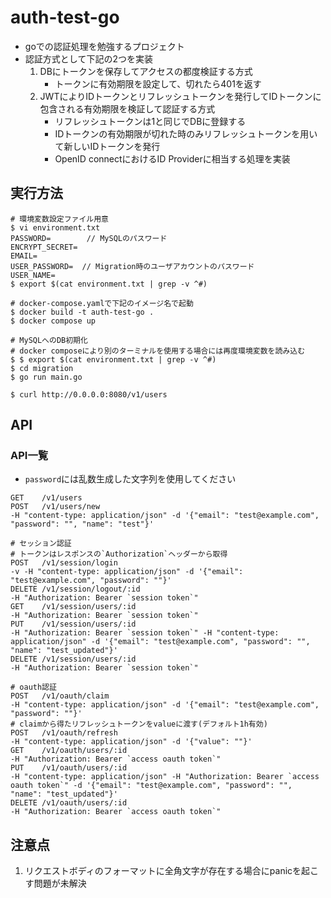 # auth-test-go

* goでの認証処理を勉強するプロジェクト
* 認証方式として下記の2つを実装
  1. DBにトークンを保存してアクセスの都度検証する方式
     * トークンに有効期限を設定して、切れたら401を返す
  2. JWTによりIDトークンとリフレッシュトークンを発行してIDトークンに包含される有効期限を検証して認証する方式
     * リフレッシュトークンは1と同じでDBに登録する
     * IDトークンの有効期限が切れた時のみリフレッシュトークンを用いて新しいIDトークンを発行
     * OpenID connectにおけるID Providerに相当する処理を実装

## 実行方法

```
# 環境変数設定ファイル用意
$ vi environment.txt
PASSWORD=        // MySQLのパスワード
ENCRYPT_SECRET=
EMAIL=
USER_PASSWORD=  // Migration時のユーザアカウントのパスワード
USER_NAME=
$ export $(cat environment.txt | grep -v ^#)

# docker-compose.yamlで下記のイメージ名で起動
$ docker build -t auth-test-go .
$ docker compose up

# MySQLへのDB初期化
# docker composeにより別のターミナルを使用する場合には再度環境変数を読み込む
$ $ export $(cat environment.txt | grep -v ^#)
$ cd migration
$ go run main.go

$ curl http://0.0.0.0:8080/v1/users
```

## API

### API一覧

- `password`には乱数生成した文字列を使用してください

```
GET    /v1/users
POST   /v1/users/new
-H "content-type: application/json" -d '{"email": "test@example.com", "password": "", "name": "test"}'

# セッション認証
# トークンはレスポンスの`Authorization`ヘッダーから取得
POST   /v1/session/login
-v -H "content-type: application/json" -d '{"email": "test@example.com", "password": ""}'
DELETE /v1/session/logout/:id
-H "Authorization: Bearer `session token`"
GET    /v1/session/users/:id
-H "Authorization: Bearer `session token`"
PUT    /v1/session/users/:id
-H "Authorization: Bearer `session token`" -H "content-type: application/json" -d '{"email": "test@example.com", "password": "", "name": "test_updated"}'
DELETE /v1/session/users/:id
-H "Authorization: Bearer `session token`"

# oauth認証
POST   /v1/oauth/claim
-H "content-type: application/json" -d '{"email": "test@example.com", "password": ""}'
# claimから得たリフレッシュトークンをvalueに渡す(デフォルト1h有効)
POST   /v1/oauth/refresh
-H "content-type: application/json" -d '{"value": ""}'
GET    /v1/oauth/users/:id
-H "Authorization: Bearer `access oauth token`"
PUT    /v1/oauth/users/:id
-H "content-type: application/json" -H "Authorization: Bearer `access oauth token`" -d '{"email": "test@example.com", "password": "", "name": "test_updated"}'
DELETE /v1/oauth/users/:id
-H "Authorization: Bearer `access oauth token`"
```

## 注意点

1. リクエストボディのフォーマットに全角文字が存在する場合にpanicを起こす問題が未解決

## 
